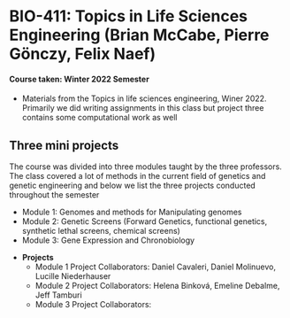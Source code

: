 # BIO-411: Topics in Life Sciences Engineering (Brian McCabe, Pierre Gönczy, Felix Naef)
#### Course taken: Winter 2022 Semester

- Materials from the Topics in life sciences engineering, Winer 2022. Primarily we did writing assignments in this class but project three contains some computational work as well

## Three mini projects

The course was divided into three modules taught by the three professors. The class covered a lot of methods in the current field of genetics and genetic engineering and below we list the three projects conducted throughout the semester

- Module 1: Genomes and methods for Manipulating genomes
- Module 2: Genetic Screens (Forward Genetics, functional genetics, synthetic lethal screens, chemical screens)
- Module 3: Gene Expression and Chronobiology

* **Projects**
    * Module 1 Project Collaborators: Daniel Cavaleri, Daniel Molinuevo, Lucille Niederhauser
    * Module 2 Project Collaborators: Helena Binková, Emeline Debalme, Jeff Tamburi
    * Module 3 Project Collaborators: 

